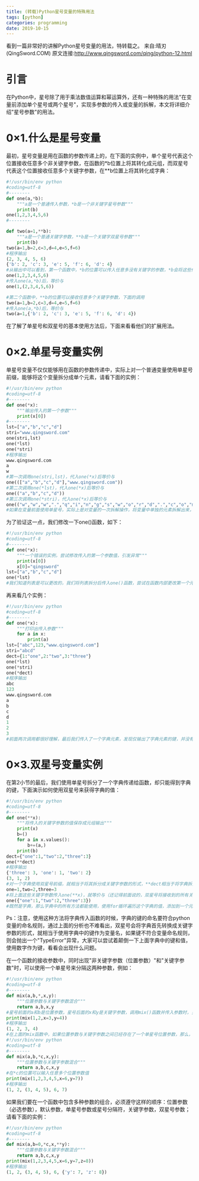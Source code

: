 ```yaml
---
title: (转载)Python星号变量的特殊用法
tags: [python]
categories: programming
date: 2019-10-15
---
```


看到一篇非常好的讲解Python星号变量的用法，特转载之。
来自:晴刃(QingSword.COM)
原文连接:http://www.qingsword.com/qing/python-12.html

# 引言
在Python中，星号除了用于乘法数值运算和幂运算外，还有一种特殊的用法"在变量前添加单个星号或两个星号"，实现多参数的传入或变量的拆解，本文将详细介绍"星号参数"的用法。

# 0×1.什么是星号变量
最初，星号变量是用在函数的参数传递上的，在下面的实例中，单个星号代表这个位置接收任意多个非关键字参数，在函数的*b位置上将其转化成元组，而双星号代表这个位置接收任意多个关键字参数，在**b位置上将其转化成字典：
```python
#!/usr/bin/env python
#coding=utf-8
#--------
def one(a,*b):
    """a是一个普通传入参数，*b是一个非关键字星号参数"""
    print(b)
one(1,2,3,4,5,6)
#--------

def two(a=1,**b):
    """a是一个普通关键字参数，**b是一个关键字双星号参数"""
    print(b)
two(a=1,b=2,c=3,d=4,e=5,f=6)
#程序输出
(2, 3, 4, 5, 6)
{'b': 2, 'c': 3, 'e': 5, 'f': 6, 'd': 4}
#从输出中可以看到，第一个函数中，*b的位置可以传入任意多没有关键字的参数，*b会将这些传入参数转化成一个元组，下面的调用
one(1,2,3,4,5,6)
#传入one(a,*b)后，等价与
one(1,(2,3,4,5,6))

#第二个函数中，**b的位置可以接收任意多个关键字参数，下面的调用
two(a=1,b=2,c=3,d=4,e=5,f=6)
#传入one(a,*b)后，等价与
two(a=1,{'b': 2, 'c': 3, 'e': 5, 'f': 6, 'd': 4})
```
在了解了单星号和双星号的基本使用方法后，下面来看看他们的扩展用法。

# 0×2.单星号变量实例
单星号变量不仅仅能够用在函数的参数传递中，实际上对一个普通变量使用单星号前缀，能够将这个变量拆分成单个元素，请看下面的实例：
```python
#!/usr/bin/env python
#coding=utf-8
#--------
def one(*x):
    """输出传入的第一个参数"""
    print(x[0])
#--------
lst=["a","b","c","d"]
stri="www.qingsword.com"
one(stri,lst)
one(*lst)
one(*stri)
#程序输出
www.qingsword.com
a
w
#第一次调用one(stri,lst)，代入one(*x)后等价与
one((["a","b","c","d"],"www.qingsword.com"))
#第二次调用one(*lst)，代入one(*x)后等价与
one(("a","b","c","d"))
#第三次调用one(*stri)，代入one(*x)后等价与
one(("w","w","w",".","q","i","n","g","s","w","o","r","d",".","c","o","m"))
#如果在变量前面使用单星号，实际上是对变量的一次拆解操作，将变量中单独的元素拆解出来，然后依次传入one()函数，而传入one()函数后，one()函数会将这些传入的单个元素保存成一个元组，这就是为什么我们 print(x[0])能够提取第一个元素的原因
```
为了验证这一点，我们修改一下one()函数，如下：
```python
#!/usr/bin/env python
#coding=utf-8
#--------
def one(*x):
    """一个错误的实例，尝试修改传入的第一个参数值，引发异常"""
    print(x[0])
    x[0]="qingsword"
lst=["a","b","c","d"]
one(*lst)
#我们知道列表是可以更改的，我们将列表拆分后传入one()函数，尝试在函数内部更改第一个元素的值，结果触发了"TypeError"异常，大家可以自己尝试下，出现这种结果的原因上面已经说明，不论传入的参数的原始类型是什么，one(*x)在*x的位置接收这些传入的参数后，都会将其保存成"元组"，而元组是不能改变的
```
再来看几个实例：
```python
#!/usr/bin/env python
#coding=utf-8
#--------
def one(*x):
    """打印出传入参数"""
    for a in x:
        print(a)
lst=["abc",123,"www.qingsword.com"]
stri="abcd"
dect={1:"one",2:"two",3:"three"}
one(*lst)
one(*stri)
one(*dect)
#程序输出
abc
123
www.qingsword.com
a
b
c
d
1
2
3
#前面两次调用都很好理解，最后我们传入了一个字典元素，发现仅输出了字典元素的键，并没有包含值，实际上，单星号是无法读取到字典中的值的，永远只会读取到字典中的键，如果想读取到字典中的值，需要使用双星号
```
# 0×3.双星号变量实例
在第2小节的最后，我们使用单星号拆分了一个字典传递给函数，却只能得到字典的键，下面演示如何使用双星号来获得字典的值：
```python
#!/usr/bin/env python
#coding=utf-8
#--------
def one(**x):
    """将传入的关键字参数的值保存成元组输出"""
    print(x)
    b=()
    for a in x.values():
        b+=(a,)
    print(b)
dect={"one":1,"two":2,"three":3}
one(**dect)
#程序输出
{'three': 3, 'one': 1, 'two': 2}
(3, 1, 2)
#对一个字典使用双星号前缀，就相当于将其拆分成关键字参数的形式，**dect相当于将字典拆分成下面这种样子
one=1,two=2,three=3
#将上面这些关键字参数传入one(**x)，就等价与（还记得前面说的，双星号将接收到的所有关键字参数都保存成一个字典吧）
one({"one":1,"two":2,"three":3})
#既然是字典，那么字典中的所有方法都能使用，使用for循环遍历这个字典的值，添加到一个元组中，最后打印出这个元组
```
Ps：注意，使用这种方法将字典传入函数的时候，字典的键的命名要符合python变量的命名规则，通过上面的分析也不难看出，双星号会将字典首先转换成关键字参数的形式，就相当于使用字典中的键作为变量名，如果键不符合变量命名规则，则会抛出一个"TypeError"异常，大家可以尝试着颠倒一下上面字典中的键和值，使用数字作为键，看看会出现什么问题。

在一个函数的接收参数中，同时出现"非关键字参数（位置参数）"和"关键字参数"时，可以使用一个单星号来分隔这两种参数，例如：
```python
#!/usr/bin/env python
#coding=utf-8
#--------
def mix(a,b,*,x,y):
    """位置参数与关键字参数混合"""
    return a,b,x,y
#星号前面的a和b是位置参数，星号后面的x和y是关键字参数，调用mix()函数并传入参数时，关键字参数一定要使用"变量名=值"的形式传入数据，如果同位置参数一样传入数据，就会引发一个TypeError异常
print(mix(1,2,x=3,y=4))
#程序输出
(1, 2, 3, 4)
#在上面的mix函数中，如果位置参数与关键字参数之间已经存在了一个单星号位置参数，那么，这个参数后面的就都是关键字参数，也不需要再使用星号来分隔他们了，例如
#!/usr/bin/env python
#coding=utf-8
#--------
def mix(a,b,*c,x,y):
    """位置参数与关键字参数混合"""
    return a,b,c,x,y
#在*c的位置可以输入任意多个位置参数值
print(mix(1,2,3,4,5,x=6,y=7))
#程序输出
(1, 2, (3, 4, 5), 6, 7)
```
如果我们要在一个函数中包含多种参数的组合，必须遵守这样的顺序：位置参数（必选参数），默认参数，单星号参数或星号分隔符，关键字参数，双星号参数；请看下面的实例：
```python
#!/usr/bin/env python
#coding=utf-8
#--------
def mix(a,b=0,*c,x,**y):
    """位置参数与关键字参数混合"""
    return a,b,c,x,y
print(mix(1,2,3,4,5,x=6,y=7,z=8))
#程序输出
(1, 2, (3, 4, 5), 6, {'y': 7, 'z': 8})
```
